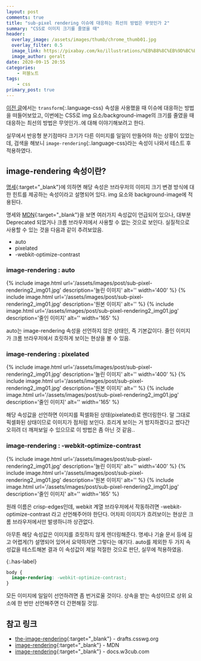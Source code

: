 ```yaml
---
layout: post
comments: true
title: "sub-pixel rendering 이슈에 대응하는 최선의 방법은 무엇인가 2"
summary: "CSS로 이미지 크기를 줄였을 때"
header:
  overlay_image: /assets/images/thumb/chrome_thumb01.jpg
  overlay_filter: 0.5
  image_link: https://pixabay.com/ko/illustrations/%EB%B8%8C%EB%9D%BC%EC%9A%B0%EC%A0%80-%EC%9B%B9-www-%EC%BB%B4%ED%93%A8%ED%84%B0-773216/
  image_author: geralt
date: 2020-09-15 20:55
categories:
    - 퍼블노트
tags:
    - css
primary_post: true
---
```


[이전 글](/2020/02/16/sub-pixel-rendering/)에서는 ```transform```{:.language-css} 속성을 사용했을 때 이슈에 대응하는 방법을 떠들어보았고, 이번에는 CSS로 img 요소/background-image의 크기를 줄였을 때 대응하는 최선의 방법은 무엇인가..에 대해 이야기해보려고 한다.

실무에서 반응형 분기점마다 크기가 다른 이미지를 일일이 만들어야 하는 상황이 있었는데, 검색을 해보니 ```image-rendering```{:.language-css}라는 속성이 나와서 테스트 후 적용하였다.

## image-rendering 속성이란?

[명세](https://drafts.csswg.org/css-images-3/#the-image-rendering){:target="_blank"}에 의하면 해당 속성은 브라우저의 이미지 크기 변경 방식에 대한 힌트를 제공하는 속성이라고 설명되어 있다. img 요소와 background-image에 적용된다.

명세와 [MDN](https://developer.mozilla.org/ko/docs/Web/CSS/image-rendering){:target="_blank"}을 보면 여러가지 속성값이 언급되어 있으나, 대부분 Deprecated 되었거나 크롬 브라우저에서 사용할 수 없는 것으로 보인다. 실질적으로 사용할 수 있는 것을 다음과 같이 추려보았음.

* auto
* pixelated
* -webkit-optimize-contrast

### image-rendering : auto

<div class="page__image-container" style="image-rendering: auto;">
{% include image.html url='/assets/images/post/sub-pixel-rendering2_img01.jpg' description='늘린 이미지' alt='' width='400' %}
{% include image.html url='/assets/images/post/sub-pixel-rendering2_img01.jpg' description='원본 이미지' alt='' %}
{% include image.html url='/assets/images/post/sub-pixel-rendering2_img01.jpg' description='줄인 이미지' alt='' width='165' %}
</div>

auto는 image-rendering 속성을 선언하지 않은 상태인, 즉 기본값이다. 줄인 이미지가 크롬 브라우저에서 흐릿하게 보이는 현상을 볼 수 있음.

### image-rendering : pixelated

<div class="page__image-container" style="image-rendering: auto; image-rendering: pixelated;">
{% include image.html url='/assets/images/post/sub-pixel-rendering2_img01.jpg' description='늘린 이미지' alt='' width='400' %}
{% include image.html url='/assets/images/post/sub-pixel-rendering2_img01.jpg' description='원본 이미지' alt='' %}
{% include image.html url='/assets/images/post/sub-pixel-rendering2_img01.jpg' description='줄인 이미지' alt='' width='165' %}
</div>

해당 속성값을 선언하면 이미지를 픽셀화된 상태(pixelated)로 렌더링한다. 말 그대로 픽셀화된 상태이므로 이미지가 점처럼 보인다. 흐리게 보이는 거 방지하겠다고 썼다간 오히려 더 깨져보일 수 있으므로 이 방법은 좀 아닌 것 같음..

### image-rendering : -webkit-optimize-contrast

<div class="page__image-container" style="image-rendering: auto; image-rendering: -webkit-optimize-contrast;">
{% include image.html url='/assets/images/post/sub-pixel-rendering2_img01.jpg' description='늘린 이미지' alt='' width='400' %}
{% include image.html url='/assets/images/post/sub-pixel-rendering2_img01.jpg' description='원본 이미지' alt='' %}
{% include image.html url='/assets/images/post/sub-pixel-rendering2_img01.jpg' description='줄인 이미지' alt='' width='165' %}
</div>

원래 이름은 crisp-edges인데, webkit 계열 브라우저에서 작동하려면 -webkit-optimize-contrast 라고 선언해주어야 한단다. 어차피 이미지가 흐려보이는 현상은 크롬 브라우저에서만 발생하니까 상관없다.

아무튼 해당 속성값은 이미지를 흐릿하지 않게 렌더링해준다. 명세나 기술 문서 등에 길고 어렵게(?) 설명되어 있어서 요약하자면 그렇다는 얘기다. auto를 제외한 두 가지 속성값을 테스트해본 결과 이 속성값이 제일 적절한 것으로 판단, 실무에 적용하였음.

{:.has-label}
```css
body {
  image-rendering: -webkit-optimize-contrast;
}
```

모든 이미지에 일일이 선언하려면 좀 번거로울 것이다. 상속을 받는 속성이므로 상위 요소에 한 번만 선언해주면 더 간편해질 것임.

## 참고 링크

* [the-image-rendering](https://drafts.csswg.org/css-images-3/#the-image-rendering){:target="_blank"} - drafts.csswg.org
* [image-rendering](https://developer.mozilla.org/ko/docs/Web/CSS/image-rendering){:target="_blank"} - MDN
* [image-rendering](https://docs.w3cub.com/css/image-rendering/){:target="_blank"} - docs.w3cub.com